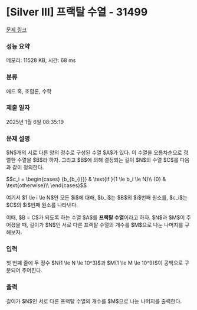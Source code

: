 # [Silver III] 프랙탈 수열 - 31499 

[문제 링크](https://www.acmicpc.net/problem/31499) 

### 성능 요약

메모리: 11528 KB, 시간: 68 ms

### 분류

애드 혹, 조합론, 수학

### 제출 일자

2025년 1월 6일 08:35:19

### 문제 설명

<p>$N$개의 서로 다른 양의 정수로 구성된 수열 $A$가 있다. 이 수열을 오름차순으로 정렬한 수열을 $B$라 하자. 그리고 $B$에 의해 결정되는 길이 $N$의 수열 $C$를 다음과 같이 정의한다.</p>

<p>$$c_i =     \begin{cases}      {b_{b_{i}}} & \text{if }{1 \le b_i \le N}\\      {0} & \text{otherwise}\\    \end{cases}$$</p>

<p>여기서 $1 \le i \le N$인 모든 $i$에 대해, $b_i$는 $B$의 $i$번째 원소를, $c_i$는 $C$의 $i$번째 원소를 나타낸다.</p>

<p>이때, $B = C$가 되도록 하는 수열 $A$를 <strong>프랙탈 수열</strong>이라고 하자. $N$과 $M$이 주어졌을 때, 길이가 $N$인 서로 다른 프랙탈 수열의 개수를 $M$으로 나눈 나머지를 구해보자.</p>

### 입력 

 <p>첫 번째 줄에 두 정수 $N(1 \le N \le 10^3)$과 $M(1 \le M \le 10^9)$이 공백으로 구분되어 주어진다.</p>

### 출력 

 <p>길이가 $N$인 서로 다른 프랙탈 수열의 개수를 $M$으로 나눈 나머지를 출력한다.</p>

